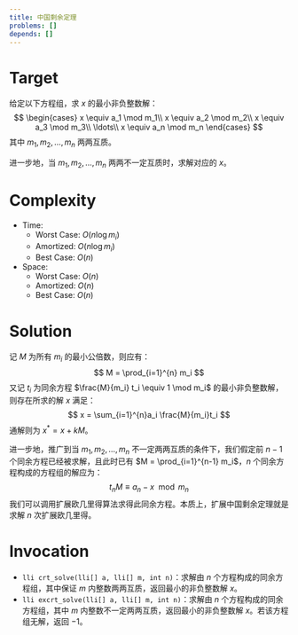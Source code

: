 ```yaml
---
title: 中国剩余定理
problems: []
depends: []
---
```


# Target

给定以下方程组，求 $x$ 的最小非负整数解：
$$
\begin{cases}
x \equiv a_1 \mod m_1\\
x \equiv a_2 \mod m_2\\
x \equiv a_3 \mod m_3\\
\ldots\\
x \equiv a_n \mod m_n
\end{cases}
$$
其中 $m_1, m_2, \ldots, m_n$ 两两互质。

进一步地，当 $m_1, m_2, \ldots, m_n$ 两两不一定互质时，求解对应的 $x$。

# Complexity

* Time:
  * Worst Case: $O(n \log m_i)$
  * Amortized: $O(n \log m_i)$
  * Best Case: $O(n)$
* Space:
  * Worst Case: $O(n)$
  * Amortized: $O(n)$
  * Best Case: $O(n)$

# Solution

记 $M$ 为所有 $m_i$ 的最小公倍数，则应有：
$$
M = \prod_{i=1}^{n} m_i
$$
又记 $t_i$ 为同余方程 $\frac{M}{m_i} t_i \equiv 1 \mod m_i$ 的最小非负整数解，则存在所求的解 $x$ 满足：
$$
x = \sum_{i=1}^{n}a_i \frac{M}{m_i}t_i
$$
通解则为 $x^* = x + k M$。

进一步地，推广到当 $m_1, m_2, \ldots, m_n$ 不一定两两互质的条件下，我们假定前 $n-1$ 个同余方程已经被求解，且此时已有 $M = \prod_{i=1}^{n-1} m_i$，$n$ 个同余方程构成的方程组的解应为：
$$
t_n M \equiv a_n - x \mod m_n
$$
我们可以调用扩展欧几里得算法求得此同余方程。本质上，扩展中国剩余定理就是求解 $n$ 次扩展欧几里得。

# Invocation

* `lli crt_solve(lli[] a, lli[] m, int n)`：求解由 $n$ 个方程构成的同余方程组，其中保证 $m$ 内整数两两互质，返回最小的非负整数解 $x$。
* `lli excrt_solve(lli[] a, lli[] m, int n)`：求解由 $n$ 个方程构成的同余方程组，其中 $m$ 内整数不一定两两互质，返回最小的非负整数解 $x$。若该方程组无解，返回 $-1$。

